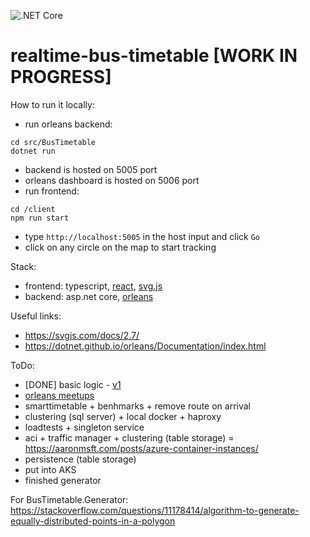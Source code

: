 ![.NET Core](https://github.com/MaximTkachenko/realtime-bus-timetable/workflows/.NET%20Core/badge.svg)

# realtime-bus-timetable [WORK IN PROGRESS]

How to run it locally:
- run orleans backend:
```
cd src/BusTimetable
dotnet run
```
- backend is hosted on 5005 port
- orleans dashboard is hosted on 5006 port 
- run frontend:
```
cd /client
npm run start
```
- type `http://localhost:5005` in the host input and click `Go`
- click on any circle on the map to start tracking

Stack:
- frontend: typescript, [react](https://create-react-app.dev/docs/getting-started/), [svg.js](https://svgjs.com)
- backend: asp.net core, [orleans](https://dotnet.github.io/orleans/)

Useful links:
- https://svgjs.com/docs/2.7/
- https://dotnet.github.io/orleans/Documentation/index.html

ToDo:
- [DONE] basic logic - [v1](https://github.com/MaximTkachenko/realtime-bus-timetable/releases/tag/v1)
- [orleans meetups](https://github.com/OrleansContrib/meetups)
- smarttimetable + benhmarks + remove route on arrival
- clustering (sql server) + local docker + haproxy
- loadtests + singleton service
- aci + traffic manager + clustering (table storage) = https://aaronmsft.com/posts/azure-container-instances/
- persistence (table storage)
- put into AKS
- finished generator


For BusTimetable.Generator: https://stackoverflow.com/questions/11178414/algorithm-to-generate-equally-distributed-points-in-a-polygon
